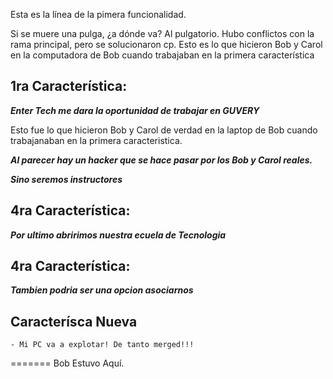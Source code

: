 
Esta es la línea de la pimera funcionalidad.

Si se muere una pulga, ¿a dónde va? Al pulgatorio.
Hubo conflictos con la rama principal, pero se solucionaron cp.
Esto es lo que hicieron Bob y Carol en la computadora de Bob cuando trabajaban en la primera característica

## 1ra Característica:

***Enter Tech me dara la oportunidad de trabajar en GUVERY***


Esto fue lo que hicieron Bob y Carol de verdad en la laptop de Bob cuando trabajanaban en la primera caracteristica.

***Al parecer hay un hacker que se hace pasar por los Bob y Carol reales.***

***Sino seremos instructores***

## 4ra Característica:

***Por ultimo abririmos nuestra ecuela de Tecnologia***

## 4ra Característica:

***Tambien podria ser una opcion asociarnos***

## Caracterísca Nueva

    - Mi PC va a explotar! De tanto merged!!!
=======
Bob Estuvo Aquí.
